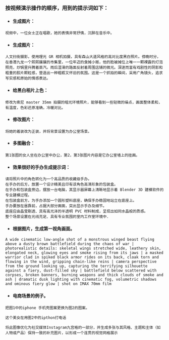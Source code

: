 

### 按视频演示操作的顺序，用到的提示词如下：

- #### 生成图片：
`视频中，一位女士正在唱歌，她的表情非常抒情，沉醉在音乐中。`

- #### 生成图片：
`人文扫街摄影，使用理光 GR 相机拍摄，具有森山大道风格的高对比度黑白照片。傍晚时分，在香港九龙一个熙熙攘攘的市集里，一位年迈的食摊小贩，他的脸被摊位上唯一一颗裸露的灯泡照亮，炒锅里升腾着蒸汽。雨后湿滑的路面反射着周围店铺的微光。深邃而富有戏剧性的阴影和粗重的胶片颗粒感，营造出一种粗粝又怀旧的氛围。这是一个抓拍的瞬间，采用广角镜头，追求写实感和原始的情感表达。`

- #### 给黑白相片上色：
`修改为索尼 master 35mm 拍摄的暗光环境照片，能够看到一些轻微的噪点，画面整体柔和，有温度，色彩还原准确，冷暖对比。`

- #### 修改图片：
`将她的着装改为正装，并将背景设置为办公室场景。`

- #### 多图融合：
`第1张图的女人坐在办公室中办公，第2，第3张图片内容是它办公室墙上的挂画。`

- #### 效果很好的手办生成提示词：

```
请将照片中的角色转化为一个高品质的收藏级手办。
在手办的后方，放置一个设计精美且印有该角色高清形象的包装盒。
在手办和包装盒旁边，摆放一台电脑，其显示器屏幕上清晰地显示着 Blender 3D 建模软件的专业建模过程。
在包装盒前方，为手办添加一个圆形塑料底座，确保手办稳固地站立在底座上。
手办要放在昼靠前，占据大部分画面，突出显示手办及细节。
底座应由晶莹剔透、具有高光泽的半透明 PVC 材料制成，呈现出如同水晶般的质感。
整个场景设置在光线充足、具有专业氛围的室内工作室环境中.
```

- #### 根据图片，生成第一视角画面。
`A wide cinematic low-angle shot of a monstrous winged beast flying above a dusty brown battlefield during the chaos of war | photorealistic details: skeletal wings stretched wide, leathery skin, elongated neck, glowing eyes and smoke rising from its jaws | a masked warrior clad in spiked black armor rides on its back, cloak torn and flowing in the wind, gripping chain-like reins | camera perspective from the ground looking up, capturing the terrifying silhouette against a fiery, dust-filled sky | battlefield below scattered with corpses, broken banners, burning weapons and thick clouds of smoke and ash | dramatic dusk lighting with cinematic fog, volumetric shadows and ominous fiery glow | shot on IMAX 70mm film`

- #### 电商场景的例子。

`把图1中的iphone 手机壳图案更换为图2的图案。`

`这个美女在用图2中的ipthon打电话`

`将此图像优化为社交媒体Instagram九宫格的一部分，并生成多张与其风格、主题和主体（如人物或产品）保持一致的补充图片，以形成一个连贯的视觉网格展示`